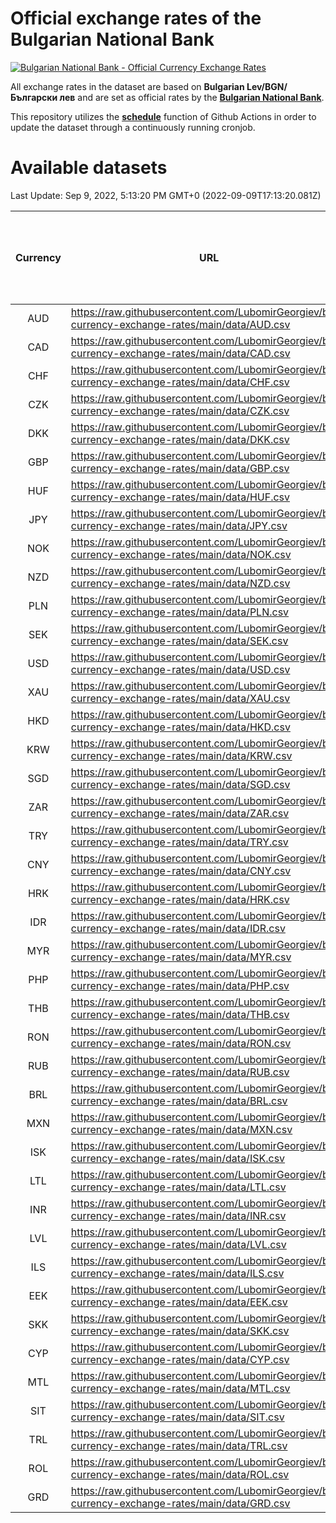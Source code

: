# Official exchange rates of the Bulgarian National Bank

[![Bulgarian National Bank - Official Currency Exchange Rates](https://github.com/LubomirGeorgiev/bnb-currency-exchange-rates/actions/workflows/update-rates.yml/badge.svg?branch=main)](https://github.com/LubomirGeorgiev/bnb-currency-exchange-rates/actions/workflows/update-rates.yml)

All exchange rates in the dataset are based on **Bulgarian Lev/BGN/Български лев** and are set as official rates by the [**Bulgarian National Bank**](https://www.bnb.bg/Statistics/StExternalSector/StExchangeRates/StERForeignCurrencies/index.htm?toLang=_EN).

This repository utilizes the [**schedule**](https://docs.github.com/en/actions/reference/events-that-trigger-workflows) function of Github Actions in order to update the dataset through a continuously running cronjob.

# Available datasets

<!-- START LINKS (DO NOT EVER FU*ING DELETE THIS COMMENT FOR THE LOVE OF YOUR LIFE!!! IF YOU ARE CURIOS HOW IT WORKS, YOU CAN HAVE A LOOK AT ./src/updateReadme.ts) -->

Last Update: Sep 9, 2022, 5:13:20 PM GMT+0 (2022-09-09T17:13:20.081Z)

| Currency | URL                                                                                             | Number of records | Number of missing days that were filled in |
| :------: | ----------------------------------------------------------------------------------------------- | :---------------: | :----------------------------------------: |
|   AUD    | https://raw.githubusercontent.com/LubomirGeorgiev/bnb-currency-exchange-rates/main/data/AUD.csv |       8249        |                    2546                    |
|   CAD    | https://raw.githubusercontent.com/LubomirGeorgiev/bnb-currency-exchange-rates/main/data/CAD.csv |       8249        |                    2546                    |
|   CHF    | https://raw.githubusercontent.com/LubomirGeorgiev/bnb-currency-exchange-rates/main/data/CHF.csv |       8249        |                    2546                    |
|   CZK    | https://raw.githubusercontent.com/LubomirGeorgiev/bnb-currency-exchange-rates/main/data/CZK.csv |       8249        |                    2546                    |
|   DKK    | https://raw.githubusercontent.com/LubomirGeorgiev/bnb-currency-exchange-rates/main/data/DKK.csv |       8249        |                    2546                    |
|   GBP    | https://raw.githubusercontent.com/LubomirGeorgiev/bnb-currency-exchange-rates/main/data/GBP.csv |       8249        |                    2546                    |
|   HUF    | https://raw.githubusercontent.com/LubomirGeorgiev/bnb-currency-exchange-rates/main/data/HUF.csv |       8249        |                    2546                    |
|   JPY    | https://raw.githubusercontent.com/LubomirGeorgiev/bnb-currency-exchange-rates/main/data/JPY.csv |       8249        |                    2546                    |
|   NOK    | https://raw.githubusercontent.com/LubomirGeorgiev/bnb-currency-exchange-rates/main/data/NOK.csv |       8249        |                    2546                    |
|   NZD    | https://raw.githubusercontent.com/LubomirGeorgiev/bnb-currency-exchange-rates/main/data/NZD.csv |       8249        |                    2546                    |
|   PLN    | https://raw.githubusercontent.com/LubomirGeorgiev/bnb-currency-exchange-rates/main/data/PLN.csv |       8249        |                    2546                    |
|   SEK    | https://raw.githubusercontent.com/LubomirGeorgiev/bnb-currency-exchange-rates/main/data/SEK.csv |       8249        |                    2546                    |
|   USD    | https://raw.githubusercontent.com/LubomirGeorgiev/bnb-currency-exchange-rates/main/data/USD.csv |       8249        |                    2546                    |
|   XAU    | https://raw.githubusercontent.com/LubomirGeorgiev/bnb-currency-exchange-rates/main/data/XAU.csv |       8249        |                    2548                    |
|   HKD    | https://raw.githubusercontent.com/LubomirGeorgiev/bnb-currency-exchange-rates/main/data/HKD.csv |       7949        |                    2457                    |
|   KRW    | https://raw.githubusercontent.com/LubomirGeorgiev/bnb-currency-exchange-rates/main/data/KRW.csv |       7949        |                    2457                    |
|   SGD    | https://raw.githubusercontent.com/LubomirGeorgiev/bnb-currency-exchange-rates/main/data/SGD.csv |       7949        |                    2457                    |
|   ZAR    | https://raw.githubusercontent.com/LubomirGeorgiev/bnb-currency-exchange-rates/main/data/ZAR.csv |       7949        |                    2457                    |
|   TRY    | https://raw.githubusercontent.com/LubomirGeorgiev/bnb-currency-exchange-rates/main/data/TRY.csv |       6437        |                    1993                    |
|   CNY    | https://raw.githubusercontent.com/LubomirGeorgiev/bnb-currency-exchange-rates/main/data/CNY.csv |       6317        |                    1957                    |
|   HRK    | https://raw.githubusercontent.com/LubomirGeorgiev/bnb-currency-exchange-rates/main/data/HRK.csv |       6317        |                    1957                    |
|   IDR    | https://raw.githubusercontent.com/LubomirGeorgiev/bnb-currency-exchange-rates/main/data/IDR.csv |       6317        |                    1957                    |
|   MYR    | https://raw.githubusercontent.com/LubomirGeorgiev/bnb-currency-exchange-rates/main/data/MYR.csv |       6317        |                    1957                    |
|   PHP    | https://raw.githubusercontent.com/LubomirGeorgiev/bnb-currency-exchange-rates/main/data/PHP.csv |       6317        |                    1957                    |
|   THB    | https://raw.githubusercontent.com/LubomirGeorgiev/bnb-currency-exchange-rates/main/data/THB.csv |       6317        |                    1957                    |
|   RON    | https://raw.githubusercontent.com/LubomirGeorgiev/bnb-currency-exchange-rates/main/data/RON.csv |       6258        |                    1939                    |
|   RUB    | https://raw.githubusercontent.com/LubomirGeorgiev/bnb-currency-exchange-rates/main/data/RUB.csv |       6125        |                    1896                    |
|   BRL    | https://raw.githubusercontent.com/LubomirGeorgiev/bnb-currency-exchange-rates/main/data/BRL.csv |       5347        |                    1660                    |
|   MXN    | https://raw.githubusercontent.com/LubomirGeorgiev/bnb-currency-exchange-rates/main/data/MXN.csv |       5347        |                    1660                    |
|   ISK    | https://raw.githubusercontent.com/LubomirGeorgiev/bnb-currency-exchange-rates/main/data/ISK.csv |       5249        |                    1624                    |
|   LTL    | https://raw.githubusercontent.com/LubomirGeorgiev/bnb-currency-exchange-rates/main/data/LTL.csv |       5149        |                    1578                    |
|   INR    | https://raw.githubusercontent.com/LubomirGeorgiev/bnb-currency-exchange-rates/main/data/INR.csv |       4978        |                    1544                    |
|   LVL    | https://raw.githubusercontent.com/LubomirGeorgiev/bnb-currency-exchange-rates/main/data/LVL.csv |       4786        |                    1466                    |
|   ILS    | https://raw.githubusercontent.com/LubomirGeorgiev/bnb-currency-exchange-rates/main/data/ILS.csv |       4252        |                    1323                    |
|   EEK    | https://raw.githubusercontent.com/LubomirGeorgiev/bnb-currency-exchange-rates/main/data/EEK.csv |       3994        |                    1220                    |
|   SKK    | https://raw.githubusercontent.com/LubomirGeorgiev/bnb-currency-exchange-rates/main/data/SKK.csv |       2966        |                    908                     |
|   CYP    | https://raw.githubusercontent.com/LubomirGeorgiev/bnb-currency-exchange-rates/main/data/CYP.csv |       2898        |                    882                     |
|   MTL    | https://raw.githubusercontent.com/LubomirGeorgiev/bnb-currency-exchange-rates/main/data/MTL.csv |       2598        |                    793                     |
|   SIT    | https://raw.githubusercontent.com/LubomirGeorgiev/bnb-currency-exchange-rates/main/data/SIT.csv |       2536        |                    772                     |
|   TRL    | https://raw.githubusercontent.com/LubomirGeorgiev/bnb-currency-exchange-rates/main/data/TRL.csv |       1810        |                    551                     |
|   ROL    | https://raw.githubusercontent.com/LubomirGeorgiev/bnb-currency-exchange-rates/main/data/ROL.csv |       1691        |                    518                     |
|   GRD    | https://raw.githubusercontent.com/LubomirGeorgiev/bnb-currency-exchange-rates/main/data/GRD.csv |        359        |                    107                     |

<!-- END LINKS (DO NOT EVER FU*ING DELETE THIS COMMENT FOR THE LOVE OF YOUR LIFE!!! IF YOU ARE CURIOS HOW IT WORKS, YOU CAN HAVE A LOOK AT ./src/updateReadme.ts) -->
